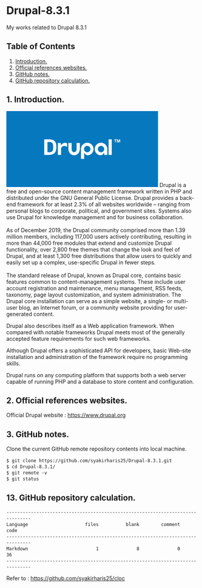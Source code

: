 # Drupal-8.3.1
My works related to Drupal 8.3.1

## Table of Contents
1. [Introduction.](#introduction)
2. [Official references websites.](#references)
3. [GitHub notes.](#github)
4. [GitHub repository calculation.](#calculation)

<a name="introduction"></a>
## 1. Introduction.
<img src="drupal.jpg" height="200">
Drupal is a free and open-source content management framework written in PHP and distributed under the GNU General Public License. Drupal provides a back-end framework for at least 2.3% of all websites worldwide – ranging from personal blogs to corporate, political, and government sites. Systems also use Drupal for knowledge management and for business collaboration.
<br /><br />
As of December 2019, the Drupal community comprised more than 1.39 million members, including 117,000 users actively contributing, resulting in more than 44,000 free modules that extend and customize Drupal functionality, over 2,800 free themes that change the look and feel of Drupal, and at least 1,300 free distributions that allow users to quickly and easily set up a complex, use-specific Drupal in fewer steps.
<br /><br />
The standard release of Drupal, known as Drupal core, contains basic features common to content-management systems. These include user account registration and maintenance, menu management, RSS feeds, taxonomy, page layout customization, and system administration. The Drupal core installation can serve as a simple website, a single- or multi-user blog, an Internet forum, or a community website providing for user-generated content.

Drupal also describes itself as a Web application framework. When compared with notable frameworks Drupal meets most of the generally accepted feature requirements for such web frameworks.

Although Drupal offers a sophisticated API for developers, basic Web-site installation and administration of the framework require no programming skills.

Drupal runs on any computing platform that supports both a web server capable of running PHP and a database to store content and configuration.

<a name="references"></a>
## 2. Official references websites. <br />
Official Drupal website : https://www.drupal.org <br />

<a name="github"></a>
## 3. GitHub notes.
Clone the current GitHub remote repository contents into local machine.
```
$ git clone https://github.com/syakirharis25/Drupal-8.3.1.git
$ cd Drupal-8.3.1/
$ git remote -v
$ git status
```

<a name="calculation"></a>
## 13. GitHub repository calculation.
```
-------------------------------------------------------------------------------
Language                     files          blank        comment           code
-------------------------------------------------------------------------------
Markdown                         1              8              0             36
-------------------------------------------------------------------------------
```
Refer to : https://github.com/syakirharis25/cloc
